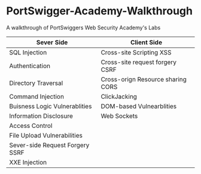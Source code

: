 # PortSwigger-Academy-Walkthrough
 A walkthrough of PortSwiggers  Web Security Academy's Labs
[](https://portswigger.net/)


| Sever Side  | Client Side | 
| ------------- | ------------- |
| SQL Injection  | Cross-site Scripting XSS  |
| Authentication  | Cross-site request forgery CSRF  |
| Directory Traversal  | Cross-orign Resource sharing CORS  |
| Command Injection  | ClickJacking |
| Buisness Logic Vulnerablities  | DOM-based Vulnearblities  |
| Information Disclosure  | Web Sockets  |
| Access Control  |   |
| File Upload Vulnerabilities  |   |
| Sever-side Request Forgery SSRF |  |
| XXE Injection |   |

